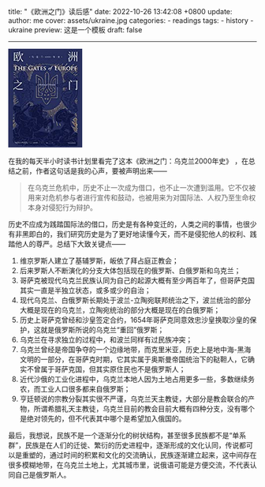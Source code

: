 title: "《欧洲之门》读后感"
date: 2022-10-26 13:42:08 +0800
update:
author: me
cover: assets/ukraine.jpg
categories:
    - readings
tags:
    - history
    - ukraine
preview: 这是一个模板
draft: false

---

![](assets/ukraine.jpg)

在我的每天半小时读书计划里看完了这本《欧洲之门：乌克兰2000年史》 ，在总结之前，作者这句话是我的心声，要被声明出来——

> 在乌克兰危机中，历史不止一次成为借口，也不止一次遭到滥用。它不仅被用来对危机参与者进行宣传和鼓动，也被用来为对国际法、人权乃至生命权本身对侵犯行为辩护。

历史不应成为践踏国际法的借口，历史是有各种变迁的，人类之间的事情，也很少有非黑即白的，我们研究历史是为了更好地读懂今天，而不是侵犯他人的权利、践踏他人的尊严。总结下大致关键点——

1. 维京罗斯人建立了基辅罗斯，皈依了拜占庭正教会；
2. 后来罗斯人不断演化的分支大体包括现在的俄罗斯、白俄罗斯和乌克兰；
3. 哥萨克被现代乌克兰民族认同为自己的起源大概有至少两百年了，但哥萨克国其实一直是半独立状态，或多或少的自治；
4. 现代乌克兰、白俄罗斯长期处于波兰-立陶宛联邦统治之下，波兰统治的部分大概是现在的乌克兰，立陶宛统治的部分大概是现在的白俄罗斯；
5. 历史上哥萨克曾经和沙皇签定合约，1654年哥萨克同意效忠沙皇换取沙皇的保护，这就是俄罗斯所说的乌克兰“重回”俄罗斯；
6. 乌克兰在寻求独立的过程中，和波兰同样有过民族冲突；
7. 乌克兰曾经是帝国争夺的一个边缘地带，而克里米亚，历史上是地中海-黑海文明的一部分，在哥萨克时期，它其实属于奥斯曼帝国统治下的鞑靼人，它确实不曾属于哥萨克国，但其实原住民也不是俄罗斯人；
8. 近代沙俄的工业化进程中，乌克兰本地人因为土地占用更多一些，多数继续务农，而工业人口很多都来自俄罗斯；
9. 亨廷顿说的宗教分裂其实很不严谨，乌克兰天主教徒，大部分是教会联合的产物，所谓希腊礼天主教徒，乌克兰目前的教会目前大概有四种分支，没有哪个是绝对领先的，但不代表其中哪个是希望加入俄国的。

最后，我想说，民族不是一个逐渐分化的树状结构，甚至很多民族都不是“单系群”，民族是在人们的迁徙、繁衍的历史进程中，逐渐形成的文化认同，传说都可以是重塑的，通过时间的积累和文化的交流确认，民族逐渐建立起来，这中间存在很多模糊地带，在乌克兰土地上，尤其城市里，说俄语可能是方便交流，不代表认同自己是俄罗斯人。

